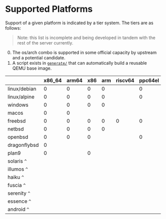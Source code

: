 # Supported Platforms

Support of a given platform is indicated by a tier system. The tiers are as follows:

> Note: this list is incomplete and being developed in tandem with the rest of the server currently.

0. The os/arch combo is supported in some official capacity by upstream and a potential candidate.
1. A script exists in [`generate/`](../generate) that can automatically build a reusable QEMU base image.

|              | x86_64 | arm64 | x86 | arm | riscv64 | ppc64el | mips64el | sparcv9 | s390x |
|--------------|--------|-------|-----|-----|---------|---------|----------|---------|-------|
| linux/debian | 0      | 0     | 0   | 0   |         | 0       | 0        |         | 0     |
| linux/alpine | 0      | 0     | 0   | 0   |         | 0       |          |         | 0     |
| windows      | 0      | 0     | 0   | 0   |
| macos        | 0      | 0     |
| freebsd      | 0      | 0     | 0   | 0   | 0       | 0       |
| netbsd       | 0      | 0     | 0   | 0   |         |         |          | 0       |       |
| openbsd      | 0      | 0     | 0   |     |         | 0       |          | 0       |       |
| dragonflybsd | 0      |
| plan9        | 0      |       | 0   |     |
| solaris   `^`|
| illumos   `^`|
| haiku     `^`|
| fuscia    `^`|
| serenity  `^`|
| essence   `^`|
| android   `^`|


<!-- https://docs.drone.io/pipeline/exec/syntax/platform/#supported-platforms -->
<!-- https://man.sr.ht/builds.sr.ht/compatibility.md -->
<!-- https://docs.github.com/en/actions/learn-github-actions/workflow-syntax-for-github-actions#github-hosted-runners -->
<!-- https://docs.gitlab.com/runner/install/ -->
